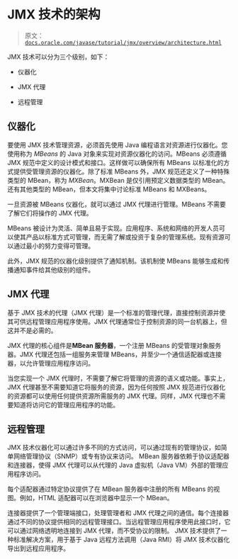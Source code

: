# JMX 技术的架构

> 原文：[`docs.oracle.com/javase/tutorial/jmx/overview/architecture.html`](https://docs.oracle.com/javase/tutorial/jmx/overview/architecture.html)

JMX 技术可以分为三个级别，如下：

+   仪器化

+   JMX 代理

+   远程管理

## 仪器化

要使用 JMX 技术管理资源，必须首先使用 Java 编程语言对资源进行仪器化。您使用称为 *MBeans* 的 Java 对象来实现对资源仪器化的访问。MBeans 必须遵循 JMX 规范中定义的设计模式和接口。这样做可以确保所有 MBeans 以标准化的方式提供受管理资源的仪器化。除了标准 MBeans 外，JMX 规范还定义了一种特殊类型的 MBean，称为 *MXBean*。MXBean 是仅引用预定义数据类型的 MBean。还有其他类型的 MBean，但本文将集中讨论标准 MBeans 和 MXBeans。

一旦资源被 MBeans 仪器化，就可以通过 JMX 代理进行管理。MBeans 不需要了解它们将操作的 JMX 代理。

MBeans 被设计为灵活、简单且易于实现。应用程序、系统和网络的开发人员可以使其产品以标准方式可管理，而无需了解或投资于复杂的管理系统。现有资源可以通过最小的努力变得可管理。

此外，JMX 规范的仪器化级别提供了通知机制。该机制使 MBeans 能够生成和传播通知事件给其他级别的组件。

## JMX 代理

基于 JMX 技术的代理（JMX 代理）是一个标准的管理代理，直接控制资源并使其可供远程管理应用程序使用。JMX 代理通常位于控制资源的同一台机器上，但这并不是必需的。

JMX 代理的核心组件是**MBean 服务器**，一个注册 MBeans 的受管理对象服务器。JMX 代理还包括一组服务来管理 MBeans，并至少一个通信适配器或连接器，以允许管理应用程序访问。

当您实现一个 JMX 代理时，不需要了解它将管理的资源的语义或功能。事实上，JMX 代理甚至不需要知道它将服务的资源，因为任何按照 JMX 规范进行仪器化的资源都可以使用任何提供资源所需服务的 JMX 代理。同样，JMX 代理也不需要知道将访问它的管理应用程序的功能。

## 远程管理

JMX 技术仪器化可以通过许多不同的方式访问，可以通过现有的管理协议，如简单网络管理协议（SNMP）或专有协议来访问。 MBean 服务器依赖于协议适配器和连接器，使得 JMX 代理可以从代理的 Java 虚拟机（Java VM）外部的管理应用程序访问。

每个适配器通过特定协议提供了在 MBean 服务器中注册的所有 MBeans 的视图。例如，HTML 适配器可以在浏览器中显示一个 MBean。

连接器提供了一个管理端接口，处理管理者和 JMX 代理之间的通信。每个连接器通过不同的协议提供相同的远程管理接口。当远程管理应用程序使用此接口时，它可以通过网络透明地连接到 JMX 代理，而不受协议的限制。 JMX 技术提供了一种标准解决方案，用于基于 Java 远程方法调用（Java RMI）将 JMX 技术仪器化导出到远程应用程序。
